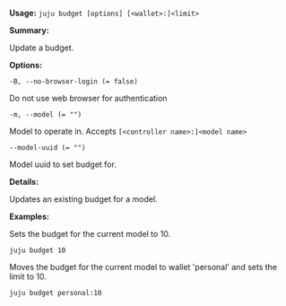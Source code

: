 **Usage:** `juju budget [options] [<wallet>:]<limit>`

**Summary:**

Update a budget.

**Options:**

`-B, --no-browser-login (= false)`

Do not use web browser for authentication

`-m, --model (= "")`

Model to operate in. Accepts `[<controller name>:]<model name>`

`--model-uuid (= "")`

Model uuid to set budget for.

**Details:**

Updates an existing budget for a model.

**Examples:**

Sets the budget for the current model to 10.

   `juju budget 10`

Moves the budget for the current model to wallet 'personal' and sets the limit to 10.

   `juju budget personal:10`
